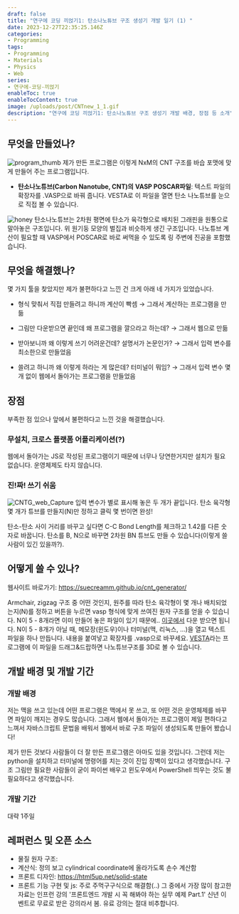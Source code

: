 ```yaml
---
draft: false
title: "연구에 코딩 끼얹기1: 탄소나노튜브 구조 생성기 개발 일기 (1) "
date: 2023-12-27T22:35:25.146Z
categories:
- Programming
tags:
- Programming
- Materials
- Physics
- Web
series:
- 연구에-코딩-끼얹기
enableToc: true
enableTocContent: true
image: /uploads/post/CNTnew_1_1.gif
description: "연구에 코딩 끼얹기1: 탄소나노튜브 구조 생성기 개발 배경, 장점 등 소개"
---
```

## 무엇을 만들었나?
![program_thumb](/uploads/post/CNTnew_16_9.gif "program_thumb")
제가 만든 프로그램은 이렇게 NxM의 CNT 구조를 바습 포맷에 맞게 만들어 주는 프로그램입니다.

- **탄소나노튜브(Carbon Nanotube, CNT)의** **VASP POSCAR파일**:
텍스트 파일의 확장자를 .VASP으로 바꿔 줍니다. VESTA로 이 파일을 열면 탄소 나노튜브를 눈으로 직접 볼 수 있습니다.

![honey](/uploads/post/honey.png "honey")
탄소나노튜브는 2차원 평면에 탄소가 육각형으로 배치된 그래핀을 원통으로 말아놓은 구조입니다. 위 원기둥 모양의 벌집과 비슷하게 생긴 구조입니다.
나노튜브 계산이 필요할 때 VASP에서 POSCAR로 바로 써먹을 수 있도록 링 주변에 진공을 포함했습니다.


## 무엇을 해결했나?
몇 가지 툴을 찾았지만 제가 불편하다고 느낀 건 크게 아래 네 가지가 있었습니다.

- 형식 맞춰서 직접 만들려고 하니까 계산이 빡셈 → 그래서 계산하는 프로그램을 만듦

- 그림만 다운받으면 끝인데 왜 프로그램을 깔으라고 하는데? → 그래서 웹으로 만듦
- 받아보니까 왜 이렇게 쓰기 어려운건데? 설명서가 논문인가?  → 그래서 입력 변수를 최소한으로 만들었음
- 쓸려고 하니까 왜 이렇게 하라는 게 많은데? 터미널이 뭐임? → 그래서 입력 변수 몇개 없이 웹에서 돌아가는 프로그램을 만들었음


## 장점
부족한 점 있으나 앞에서 불편하다고 느낀 것을 해결했습니다.


### 무설치, 크로스 플랫폼 어플리케이션(?)
웹에서 돌아가는 JS로 작성된 프로그램이기 때문에 너무나 당연한거지만 설치가 필요 없습니다. 운영체제도 타지 않습니다.

### 진!짜! 쓰기 쉬움
![CNTG_web_Capture](/uploads/post/CNTwebCapture.jpg "CNTG_web_Capture")
입력 변수가 별로 표시해 놓은 두 개가 끝입니다. 탄소 육각형 몇 개가 튜브를 만들지(N)만 정하고 클릭 몇 번이면 완성!

탄소-탄소 사이 거리를 바꾸고 싶다면 C-C Bond Length를 체크하고 1.42를 다른 숫자로 바꿉니다. 탄소를 B, N으로 바꾸면 2차원 BN 튜브도 만들 수 있습니다(이렇게 쓸 사람이 있긴 있을까?).


## 어떻게 쓸 수 있나?
웹사이트 바로가기:
https://suecreamm.github.io/cnt_generator/


Armchair, zigzag 구조 중 어떤 것인지, 원주를 따라 탄소 육각형이 몇 개나 배치되었는지(N)를 정하고 버튼을 누르면 vasp 형식에 맞게 쓰여진 원자 구조를 얻을 수 있습니다.
N이 5 - 8개라면 이미 만들어 놓은 파일이 있기 때문에.. [이곳에서](https://github.com/suecreamm/materials/tree/main/02CNT) 다운 받으면 됩니다. N이 5 - 8개가 아닐 때, 메모장(윈도우)이나 터미널(맥, 리눅스, ...)을 열고 텍스트 파일을 하나 만듭니다. 내용을 붙여넣고 확장자를 .vasp으로 바꾸세요. [VESTA](https://jp-minerals.org/vesta/en/download.html)라는 프로그램에 이 파일을 드래그&드랍하면 나노튜브구조를 3D로 볼 수 있습니다. 

## 개발 배경 및 개발 기간
### 개발 배경
저는 맥을 쓰고 있는데 어떤 프로그램은 맥에서 못 쓰고, 또 어떤 것은 운영체제를 바꾸면 파일이 깨지는 경우도 많습니다. 그래서 웹에서 돌아가는 프로그램이 제일 편하다고 느껴서 자바스크립트 문법을 배워서 웹에서 바로 구조 파일이 생성되도록 만들어 봤습니다!

제가 만든 것보다 사람들이 더 잘 만든 프로그램은 아마도 있을 것입니다. 그런데 저는 python을 설치하고 터미널에 명령어를 치는 것이 진입 장벽이 있다고 생각했습니다. 구조 그림만 필요한 사람들이 굳이 파이썬 배우고 윈도우에서 PowerShell 띄우는 것도 불필요하다고 생각했습니다. 

### 개발 기간
대략 1주일


## 레퍼런스 및 오픈 소스
- 물질 원자 구조:
- 계산식: 정의 보고 cylindrical coordinate에 올라가도록 손수 계산함
- 프론트 디자인: https://html5up.net/solid-state
- 프론트 기능 구현 및 js: 주로 주먹구구식으로 해결함(..)
그 중에서 가장 많이 참고한 자료는 인프런 강의 '프론트엔드 개발 시 꼭 해봐야 하는 실무 예제 Part.1'
신년 이벤트로 무료로 받은 강의라서 봄. 유료 강의는 절대 비추합니다.
